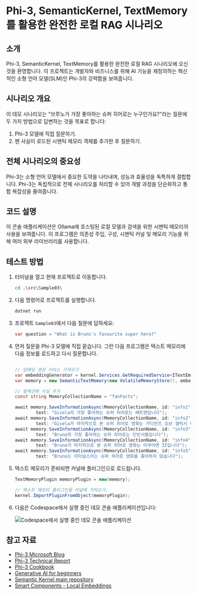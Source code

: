# Phi-3, SemanticKernel, TextMemory를 활용한 완전한 로컬 RAG 시나리오

## 소개

Phi-3, SemanticKernel, TextMemory를 활용한 완전한 로컬 RAG 시나리오에 오신 것을 환영합니다. 이 프로젝트는 개발자와 비즈니스를 위해 AI 기능을 재정의하는 혁신적인 소형 언어 모델(SLM)인 Phi-3의 강력함을 보여줍니다.

## 시나리오 개요

이 데모 시나리오는 "브루노가 가장 좋아하는 슈퍼 히어로는 누구인가요?"라는 질문에 두 가지 방법으로 답변하는 것을 목표로 합니다:

1. Phi-3 모델에 직접 질문하기.
2. 팬 사실이 로드된 시맨틱 메모리 객체를 추가한 후 질문하기.

## 전체 시나리오의 중요성

Phi-3는 소형 언어 모델에서 중요한 도약을 나타내며, 성능과 효율성을 독특하게 결합합니다. Phi-3는 독립적으로 전체 시나리오를 처리할 수 있어 개발 과정을 단순화하고 통합 복잡성을 줄여줍니다.

## 코드 설명

이 콘솔 애플리케이션은 Ollama에 호스팅된 로컬 모델과 검색을 위한 시맨틱 메모리의 사용을 보여줍니다. 이 프로그램은 의존성 주입, 구성, 시맨틱 커널 및 메모리 기능을 위해 여러 외부 라이브러리를 사용합니다.

## 테스트 방법

1. 터미널을 열고 현재 프로젝트로 이동합니다.

    ```bash
    cd .\src\Sample03\
    ```

1. 다음 명령어로 프로젝트를 실행합니다.

    ```bash
    dotnet run
    ```

1. 프로젝트 `Sample03`에서 다음 질문에 답하세요:

    ```csharp
    var question = "What is Bruno's favourite super hero?"
    ```

1. 먼저 질문을 Phi-3 모델에 직접 묻습니다. 그런 다음 프로그램은 텍스트 메모리에 다음 정보를 로드하고 다시 질문합니다.

    ```csharp

    // 임베딩 생성 서비스 가져오기
    var embeddingGenerator = kernel.Services.GetRequiredService<ITextEmbeddingGenerationService>();
    var memory = new SemanticTextMemory(new VolatileMemoryStore(), embeddingGenerator);    

    // 컬렉션에 사실 추가
    const string MemoryCollectionName = "fanFacts";
    
    await memory.SaveInformationAsync(MemoryCollectionName, id: "info1", 
            text: "Gisela의 가장 좋아하는 슈퍼 히어로는 배트맨입니다");
    await memory.SaveInformationAsync(MemoryCollectionName, id: "info2", 
            text: "Gisela가 마지막으로 본 슈퍼 히어로 영화는 가디언즈 오브 갤럭시 Vol 3입니다");
    await memory.SaveInformationAsync(MemoryCollectionName, id: "info3", 
            text: "Bruno의 가장 좋아하는 슈퍼 히어로는 인빈서블입니다");
    await memory.SaveInformationAsync(MemoryCollectionName, id: "info4", 
            text: "Bruno가 마지막으로 본 슈퍼 히어로 영화는 아쿠아맨 II입니다");
    await memory.SaveInformationAsync(MemoryCollectionName, id: "info5", 
            text: "Bruno는 이터널스라는 슈퍼 히어로 영화를 좋아하지 않습니다");    
    ```

1. 텍스트 메모리가 준비되면 커널에 플러그인으로 로드됩니다.

    ```csharp
    TextMemoryPlugin memoryPlugin = new(memory);
    
    // 텍스트 메모리 플러그인을 커널에 가져오기.
    kernel.ImportPluginFromObject(memoryPlugin);    
    ```

1. 다음은 Codespace에서 실행 중인 데모 콘솔 애플리케이션입니다:

    ![Codespace에서 실행 중인 데모 콘솔 애플리케이션](../../../../../../../md/07.Labs/CsharpOllamaCodeSpaces/src/Sample03/img/10RAGPhi3.gif)

## 참고 자료

- [Phi-3 Microsoft Blog](https://aka.ms/phi3blog-april)
- [Phi-3 Technical Report](https://aka.ms/phi3-tech-report)
- [Phi-3 Cookbook](https://aka.ms/Phi-3CookBook)
- [Generative AI for beginners](https://github.com/microsoft/generative-ai-for-beginners)
- [Semantic Kernel main repository](https://github.com/microsoft/semantic-kernel)
- [Smart Components - Local Embeddings](https://github.com/dotnet-smartcomponents/smartcomponents/blob/main/docs/local-embeddings.md)

